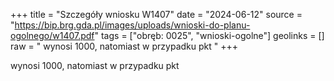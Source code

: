 +++
title = "Szczegóły wniosku W1407"
date = "2024-06-12"
source = "https://bip.brg.gda.pl/images/uploads/wnioski-do-planu-ogolnego/w1407.pdf"
tags = ["obręb: 0025", "wnioski-ogolne"]
geolinks = []
raw = " wynosi 1000, natomiast w przypadku pkt "
+++

 wynosi 1000, natomiast w przypadku pkt 



